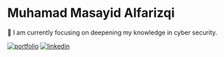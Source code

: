 
# Muhamad Masayid Alfarizqi

🤖 I am currently focusing on deepening my knowledge in cyber security.


[![portfolio](https://img.shields.io/badge/my_portfolio-000?style=for-the-badge&logo=ko-fi&logoColor=white)](#)
[![linkedin](https://img.shields.io/badge/linkedin-0A66C2?style=for-the-badge&logo=linkedin&logoColor=white)](https://www.linkedin.com/in/muhamad-masayid-alfarizqi-428747252/)
